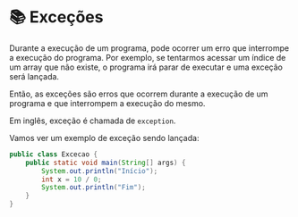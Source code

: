 # 📚 Exceções

Durante a execução de um programa, pode ocorrer um erro que interrompe a execução do programa. Por exemplo, se tentarmos acessar um índice de um array que não existe, o programa irá parar de executar e uma exceção será lançada.

Então, as exceções são erros que ocorrem durante a execução de um programa e que interrompem a execução do mesmo.

Em inglês, exceção é chamada de `exception`.

Vamos ver um exemplo de exceção sendo lançada:

```java
public class Excecao {
    public static void main(String[] args) {
        System.out.println("Início");
        int x = 10 / 0;
        System.out.println("Fim");
    }
}
```